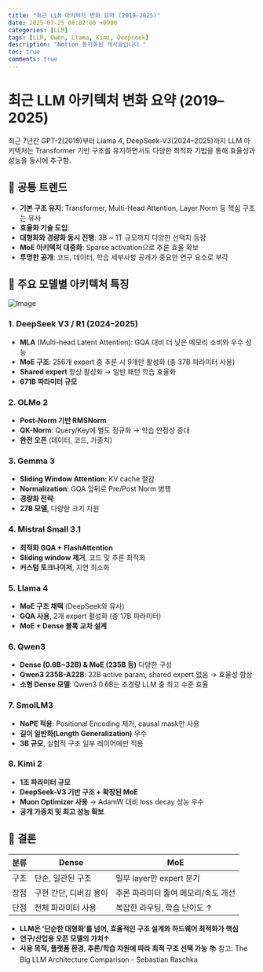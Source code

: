 ```yaml
---
title: "최근 LLM 아키텍처 변화 요약 (2019–2025)"
date: 2025-07-25 08:02:00 +0900
categories: [LLM]
tags: [LLM, Qwen, Llama, Kimi, Deepseek]
description: "Notion 동기화된 게시글입니다."
toc: true
comments: true
---
```


# 최근 LLM 아키텍처 변화 요약 (2019–2025)

최근 7년간 GPT-2(2019)부터 Llama 4, DeepSeek-V3(2024–2025)까지 LLM 아키텍처는 Transformer 기반 구조를 유지하면서도 다양한 최적화 기법을 통해 효율성과 성능을 동시에 추구함.

## 🔑 공통 트렌드

- **기본 구조 유지**: Transformer, Multi-Head Attention, Layer Norm 등 핵심 구조는 유사
- **효율화 기술 도입**:
- **대형화와 경량화 동시 진행**: 3B ~ 1T 규모까지 다양한 선택지 등장
- **MoE 아키텍처 대중화**: Sparse activation으로 추론 효율 확보
- **투명한 공개**: 코드, 데이터, 학습 세부사항 공개가 중요한 연구 요소로 부각
## 📌 주요 모델별 아키텍처 특징

![Image](https://prod-files-secure.s3.us-west-2.amazonaws.com/e6db513d-ec54-40ff-aa74-2487b0bcfe15/ac24fdd3-febf-45c7-8e99-afb6446591d8/image.png?X-Amz-Algorithm=AWS4-HMAC-SHA256&X-Amz-Content-Sha256=UNSIGNED-PAYLOAD&X-Amz-Credential=ASIAZI2LB466RXBFIGVB%2F20250726%2Fus-west-2%2Fs3%2Faws4_request&X-Amz-Date=20250726T134927Z&X-Amz-Expires=3600&X-Amz-Security-Token=IQoJb3JpZ2luX2VjEDQaCXVzLXdlc3QtMiJHMEUCIEsbwvptHvSa8pNnsZZSWb5gN8%2Fd7p5UCmS7yrnOzeRYAiEArOf%2BzZUajZYyR61EAwQ2EeJ8XjIsuu8yMxY3QOGpOOwq%2FwMIXRAAGgw2Mzc0MjMxODM4MDUiDEvkj7bQt98Phpy1wSrcA8xslAicj%2BngzGe18gP1%2FFSlBxIbksF0rztloHuqOY8lHbpRKr0ZQqQ5QqK5fpCZ2ulAKrFG3FocqZiCXgcRTIFG%2FWij%2FLgiiyvGdArV0xeuyhuYOD5frZIQGZdC17S0w54QY2%2FLyXH3AHe0iZlSjU0Vw2PkwheE%2Bz3tTsXLgWiHua8KjrFqN8nPEqNudMC3%2BXUg3ThXD%2BMWR7xAgyChqW%2B6Pmk9nwWk0GSz7sWlCWQsPS0rLoUc9zSJayd2sW%2FEp5gt8tto9oa65UPNqs3z2DtUeRiMWChht3ETiXtfQtBCNEK1G74n8eV5i8%2BpFNU3RgU4LHcrPyoaf1ha0Ua0Q3JxWmlDW0mfmgncmIGjYFOp%2FKVKw5wuRzB%2F6z40Ga3zMDAihTZhh8cJSFDfITaWMauzYoCLNg32lLQ01WstulRe1dyV9YIiPps48j2mqIQ2jZ3J16qlRzL7yJ8nqTScyg0RKSFINlOjsoMlS%2BS24GLH7ChHG6%2Fwjgx67z%2F1qSK7gz%2F9mscLCd18Jm2cPN9mC3jvwOsQ41%2FjYQ7sDbUou%2FOFQjh7tmdEASRN9iQlslcBoqtoKiI8a0UtqvpJYF%2BPDOjH%2BlzfY6dD6bWgUnNwLGGHpjcEMz%2BDsy1kKDCYMPf5ksQGOqUBsGd2w8X60Pj0SZKS4rTJkK7PC5wyHHoK75Fpun7MuVP%2B%2BWVXog1Xg0E1pfW1U5TxCTFJxTkQ85WRDjYu78eLiJFmS%2FB3BuZKrt7%2BfbUHKmGo45jmEGZBSqvKRG4HC5OGjnWOSQ8R8wdu2mOIKbQEgQIiBQVGVf6tsd9d22nuMdbMwIN%2FTQDraKFFbqMIS3nctC32BAtJ1V2VvoAqdhNYkvA4jrb8&X-Amz-Signature=c7bf27c8fad35884074aa2fb953ab041fa94ed87177dc9a20d8d6d5022dd03d6&X-Amz-SignedHeaders=host&x-amz-checksum-mode=ENABLED&x-id=GetObject)

### 1. DeepSeek V3 / R1 (2024–2025)

- **MLA** (Multi-head Latent Attention): GQA 대비 더 낮은 메모리 소비와 우수 성능
- **MoE 구조**: 256개 expert 중 추론 시 9개만 활성화 (총 37B 파라미터 사용)
- **Shared expert** 항상 활성화 → 일반 패턴 학습 효율화
- **671B 파라미터 규모**
### 2. OLMo 2

- **Post-Norm 기반 RMSNorm**
- **QK-Norm**: Query/Key에 별도 정규화 → 학습 안정성 증대
- **완전 오픈** (데이터, 코드, 가중치)
### 3. Gemma 3

- **Sliding Window Attention**: KV cache 절감
- **Normalization**: GQA 앞뒤로 Pre/Post Norm 병행
- **경량화 전략**:
- **27B 모델**, 다양한 크기 지원
### 4. Mistral Small 3.1

- **최적화 GQA + FlashAttention**
- **Sliding window 제거**, 코드 및 추론 최적화
- **커스텀 토크나이저**, 지연 최소화
### 5. Llama 4

- **MoE 구조 채택** (DeepSeek와 유사)
- **GQA 사용**, 2개 expert 활성화 (총 17B 파라미터)
- **MoE + Dense 블록 교차 설계**
### 6. Qwen3

- **Dense (0.6B~32B) & MoE (235B 등)** 다양한 구성
- **Qwen3 235B-A22B**: 22B active param, shared expert 없음 → 효율성 향상
- **소형 Dense 모델**: Qwen3 0.6B는 초경량 LLM 중 최고 수준 효율
### 7. SmolLM3

- **NoPE 적용**: Positional Encoding 제거, causal mask만 사용
- **길이 일반화(Length Generalization)** 우수
- **3B 규모**, 실험적 구조 일부 레이어에만 적용
### 8. Kimi 2

- **1조 파라미터 규모**
- **DeepSeek-V3 기반 구조 + 확장된 MoE**
- **Muon Optimizer 사용** → AdamW 대비 loss decay 성능 우수
- **공개 가중치 및 최고 성능 확보**
## 🧩 결론

| 분류 | Dense | MoE |
| --- | --- | --- |
| 구조 | 단순, 일관된 구조 | 일부 layer만 expert 분기 |
| 장점 | 구현 간단, 디버깅 용이 | 추론 파라미터 줄여 메모리/속도 개선 |
| 단점 | 전체 파라미터 사용 | 복잡한 라우팅, 학습 난이도 ↑ |

- **LLM은 ‘단순한 대형화’를 넘어, 효율적인 구조 설계와 하드웨어 최적화가 핵심**
- **연구/산업용 오픈 모델의 가치↑**
- **사용 목적, 플랫폼 환경, 추론/학습 자원에 따라 최적 구조 선택 가능**
📚 참고: The Big LLM Architecture Comparison - Sebastian Raschka


